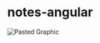 # notes-angular

![Pasted Graphic](https://user-images.githubusercontent.com/45699852/232628359-43fa53a9-d400-453f-a8b3-d13a8fe6b68e.png)


